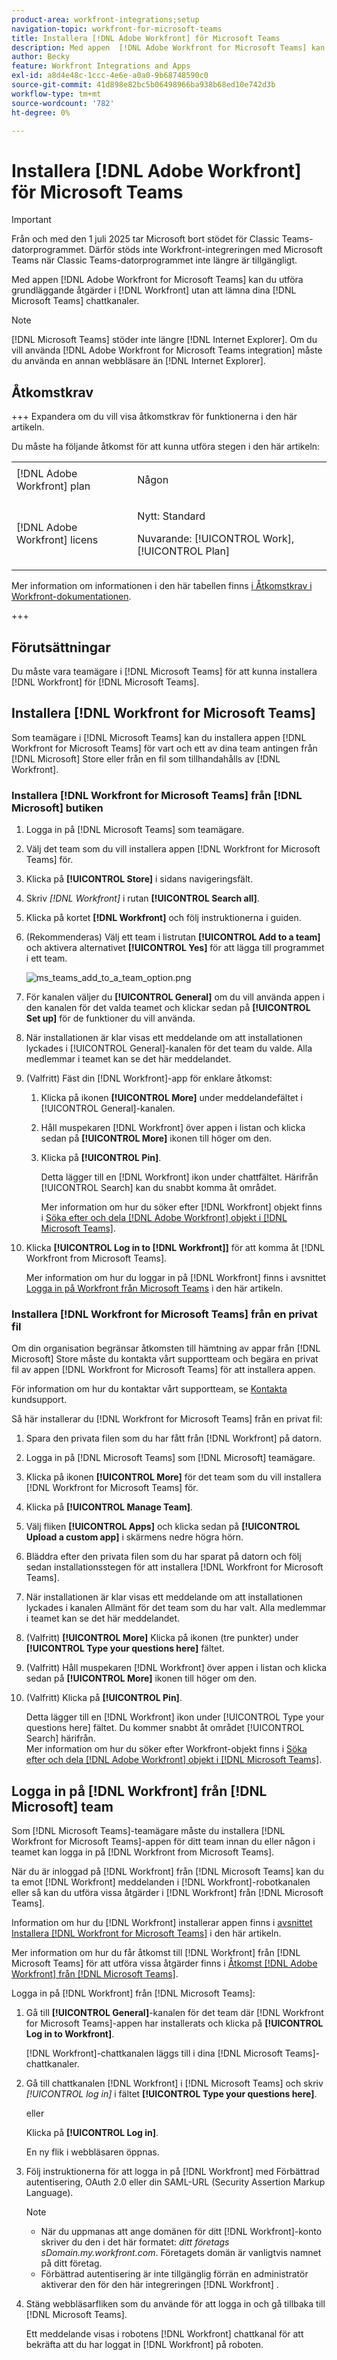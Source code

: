 ```yaml
---
product-area: workfront-integrations;setup
navigation-topic: workfront-for-microsoft-teams
title: Installera [!DNL Adobe Workfront] för Microsoft Teams
description: Med appen  [!DNL Adobe Workfront for Microsoft Teams] kan du utföra grundläggande åtgärder i [!DNL Workfront] utan att lämna dina [!DNL Microsoft Teams] chattkanaler.
author: Becky
feature: Workfront Integrations and Apps
exl-id: a8d4e48c-1ccc-4e6e-a0a0-9b68748590c0
source-git-commit: 41d898e82bc5b06498966ba938b68ed10e742d3b
workflow-type: tm+mt
source-wordcount: '782'
ht-degree: 0%

---
```


# Installera [!DNL Adobe Workfront] för Microsoft Teams

<!-- Audited: 1/2024 -->

>[!IMPORTANT]
>
>Från och med den 1 juli 2025 tar Microsoft bort stödet för Classic Teams-datorprogrammet. Därför stöds inte Workfront-integreringen med Microsoft Teams när Classic Teams-datorprogrammet inte längre är tillgängligt.


Med appen [!DNL Adobe Workfront for Microsoft Teams] kan du utföra grundläggande åtgärder i [!DNL Workfront] utan att lämna dina [!DNL Microsoft Teams] chattkanaler.

>[!NOTE]
>
>[!DNL Microsoft Teams] stöder inte längre [!DNL Internet Explorer]. Om du vill använda [!DNL Adobe Workfront for Microsoft Teams integration] måste du använda en annan webbläsare än [!DNL Internet Explorer].


## Åtkomstkrav

+++ Expandera om du vill visa åtkomstkrav för funktionerna i den här artikeln.

Du måste ha följande åtkomst för att kunna utföra stegen i den här artikeln:

<table style="table-layout:auto"> 
 <col> 
 <col> 
 <tbody> 
  <tr> 
   <td role="rowheader">[!DNL Adobe Workfront] plan</td> 
   <td> <p>Någon</p> </td> 
  </tr> 
  <tr> 
   <td role="rowheader">[!DNL Adobe Workfront] licens</td> 
   <td><p>Nytt: Standard</p>
    <p>Nuvarande: [!UICONTROL Work], [!UICONTROL Plan]</p> </td> 
  </tr> 
 </tbody> 
</table>

Mer information om informationen i den här tabellen finns [i Åtkomstkrav i Workfront-dokumentationen](/help/quicksilver/administration-and-setup/add-users/access-levels-and-object-permissions/access-level-requirements-in-documentation.md).

+++

## Förutsättningar

Du måste vara teamägare i [!DNL Microsoft Teams] för att kunna installera [!DNL Workfront] för [!DNL Microsoft Teams].

## Installera [!DNL Workfront for Microsoft Teams]

Som teamägare i [!DNL Microsoft Teams] kan du installera appen [!DNL Workfront for Microsoft Teams] för vart och ett av dina team antingen från [!DNL Microsoft] Store eller från en fil som tillhandahålls av [!DNL Workfront].

### Installera [!DNL Workfront for Microsoft Teams] från [!DNL Microsoft] butiken

1. Logga in på [!DNL Microsoft Teams] som teamägare.
1. Välj det team som du vill installera appen [!DNL Workfront for Microsoft Teams] för.
1. Klicka på **[!UICONTROL Store]** i sidans navigeringsfält.

1. Skriv *[!DNL Workfront]* i rutan **[!UICONTROL Search all]**.

1. Klicka på kortet **[!DNL Workfront]** och följ instruktionerna i guiden.
1. (Rekommenderas) Välj ett team i listrutan **[!UICONTROL Add to a team]** och aktivera alternativet **[!UICONTROL Yes]** för att lägga till programmet i ett team.

   ![ms_teams_add_to_a_team_option.png](assets/ms-teams-add-to-a-team-option-350x122.png)

1. För kanalen väljer du **[!UICONTROL General]** om du vill använda appen i den kanalen för det valda teamet och klickar sedan på **[!UICONTROL Set up]** för de funktioner du vill använda.

1. När installationen är klar visas ett meddelande om att installationen lyckades i [!UICONTROL General]-kanalen för det team du valde. Alla medlemmar i teamet kan se det här meddelandet.
1. (Valfritt) Fäst din [!DNL Workfront]-app för enklare åtkomst:

   1. Klicka på ikonen **[!UICONTROL More]** under meddelandefältet i [!UICONTROL General]-kanalen.

   1. Håll muspekaren [!DNL Workfront] över appen i listan och klicka sedan på **[!UICONTROL More]** ikonen till höger om den.

   1. Klicka på **[!UICONTROL Pin]**.

      Detta lägger till en [!DNL Workfront] ikon under chattfältet. Härifrån [!UICONTROL Search] kan du snabbt komma åt området.

      Mer information om hur du söker efter [!DNL Workfront] objekt finns i [Söka efter och dela [!DNL Adobe Workfront] objekt i [!DNL Microsoft Teams]](../../workfront-integrations-and-apps/using-workfront-with-microsoft-teams/search-for-and-share-wf-items-in-ms-teams.md).

1. Klicka **[!UICONTROL Log in to [!DNL Workfront]]** för att komma åt [!DNL Workfront from Microsoft Teams].

   Mer information om hur du loggar in på [!DNL Workfront] finns i avsnittet [Logga in på Workfront från Microsoft Teams](#log-in-to-workfront-from-microsoft-teams) i den här artikeln.

### Installera [!DNL Workfront for Microsoft Teams] från en privat fil

Om din organisation begränsar åtkomsten till hämtning av appar från [!DNL Microsoft] Store måste du kontakta vårt supportteam och begära en privat fil av appen [!DNL Workfront for Microsoft Teams] för att installera appen.

För information om hur du kontaktar vårt supportteam, se [Kontakta](../../workfront-basics/tips-tricks-and-troubleshooting/contact-customer-support.md) kundsupport.

Så här installerar du [!DNL Workfront for Microsoft Teams] från en privat fil:

1. Spara den privata filen som du har fått från [!DNL Workfront] på datorn.
1. Logga in på [!DNL Microsoft Teams] som [!DNL Microsoft] teamägare.
1. Klicka på ikonen **[!UICONTROL More]** för det team som du vill installera [!DNL Workfront for Microsoft Teams] för.

1. Klicka på **[!UICONTROL Manage Team]**.
1. Välj fliken **[!UICONTROL Apps]** och klicka sedan på **[!UICONTROL Upload a custom app]** i skärmens nedre högra hörn.

1. Bläddra efter den privata filen som du har sparat på datorn och följ sedan installationsstegen för att installera [!DNL Workfront for Microsoft Teams].
1. När installationen är klar visas ett meddelande om att installationen lyckades i kanalen Allmänt för det team som du har valt. Alla medlemmar i teamet kan se det här meddelandet.
1. (Valfritt) **[!UICONTROL More]** Klicka på ikonen (tre punkter) under **[!UICONTROL Type your questions here]** fältet.

1. (Valfritt) Håll muspekaren [!DNL Workfront] över appen i listan och klicka sedan på **[!UICONTROL More]** ikonen till höger om den.

1. (Valfritt) Klicka på **[!UICONTROL Pin]**.

   Detta lägger till en [!DNL Workfront] ikon under [!UICONTROL Type your questions here] fältet. Du kommer snabbt åt området [!UICONTROL Search] härifrån.\
   Mer information om hur du söker efter Workfront-objekt finns i [Söka efter och dela [!DNL Adobe Workfront] objekt i [!DNL Microsoft Teams]](../../workfront-integrations-and-apps/using-workfront-with-microsoft-teams/search-for-and-share-wf-items-in-ms-teams.md).

## Logga in på [!DNL Workfront] från [!DNL Microsoft] team

Som [!DNL Microsoft Teams]-teamägare måste du installera [!DNL Workfront for Microsoft Teams]-appen för ditt team innan du eller någon i teamet kan logga in på [!DNL Workfront from Microsoft Teams].

När du är inloggad på [!DNL Workfront] från [!DNL Microsoft Teams] kan du ta emot [!DNL Workfront] meddelanden i [!DNL Workfront]-robotkanalen eller så kan du utföra vissa åtgärder i [!DNL Workfront] från [!DNL Microsoft Teams].

Information om hur du [!DNL Workfront] installerar appen finns i [avsnittet Installera [!DNL Workfront for Microsoft Teams]](#install-workfront-for-microsoft-teams) i den här artikeln.

Mer information om hur du får åtkomst till [!DNL Workfront] från [!DNL Microsoft Teams] för att utföra vissa åtgärder finns i [Åtkomst [!DNL Adobe Workfront] från [!DNL Microsoft Teams]](../../workfront-integrations-and-apps/using-workfront-with-microsoft-teams/access-workfront-from-ms-teams.md).

Logga in på [!DNL Workfront] från [!DNL Microsoft Teams]:

1. Gå till **[!UICONTROL General]**-kanalen för det team där [!DNL Workfront for Microsoft Teams]-appen har installerats och klicka på **[!UICONTROL Log in to Workfront]**.

   [!DNL Workfront]-chattkanalen läggs till i dina [!DNL Microsoft Teams]-chattkanaler.

1. Gå till chattkanalen [!DNL Workfront] i [!DNL Microsoft Teams] och skriv *[!UICONTROL log in]* i fältet **[!UICONTROL Type your questions here]**.

   eller

   Klicka på **[!UICONTROL Log in]**.

   En ny flik i webbläsaren öppnas.

1. Följ instruktionerna för att logga in på [!DNL Workfront] med Förbättrad autentisering, OAuth 2.0 eller din SAML-URL (Security Assertion Markup Language).

   >[!NOTE]
   >
   >* När du uppmanas att ange domänen för ditt [!DNL Workfront]-konto skriver du den i det här formatet: *ditt företags sDomain.my.workfront.com*. Företagets domän är vanligtvis namnet på ditt företag.
   >* Förbättrad autentisering är inte tillgänglig förrän en administratör aktiverar den för den här integreringen [!DNL Workfront] .


1. Stäng webbläsarfliken som du använde för att logga in och gå tillbaka till [!DNL Microsoft Teams].

   Ett meddelande visas i robotens [!DNL Workfront] chattkanal för att bekräfta att du har loggat in [!DNL Workfront] på roboten.

